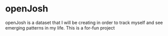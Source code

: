 # openJosh

openJosh is a dataset that I will be creating in order to track myself and
see emerging patterns in my life. This is a for-fun project
